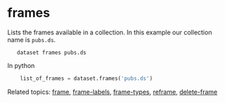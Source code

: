 
# frames

Lists the frames available in a collection. In this example our
collection name is `pubs.ds`.

```shell
   dataset frames pubs.ds
```

In python

```python
    list_of_frames = dataset.frames('pubs.ds')
```


Related topics: [frame](frame.html), [frame-labels](frame-labels.html), [frame-types](frame-types.html), [reframe](reframe.html), [delete-frame](delete-frame.html)

